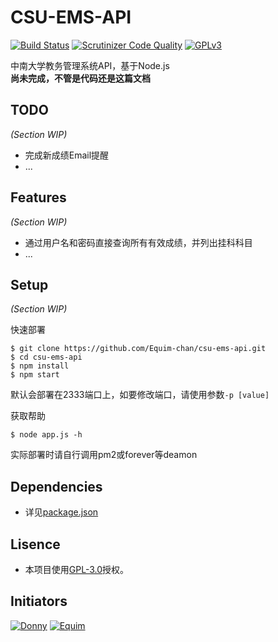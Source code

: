 # CSU-EMS-API #
[![Build Status](https://scrutinizer-ci.com/g/Equim-chan/csu-ems-api/badges/build.png?b=master)](https://scrutinizer-ci.com/g/Equim-chan/csu-ems-api/build-status/master) [![Scrutinizer Code Quality](https://scrutinizer-ci.com/g/Equim-chan/csu-ems-api/badges/quality-score.png?b=master)](https://scrutinizer-ci.com/g/Equim-chan/csu-ems-api/?branch=master) [![GPLv3](https://img.shields.io/badge/Lisence-GPLv3-blue.svg)](https://github.com/Equim-chan/csu-ems-api/blob/master/LICENSE)

中南大学教务管理系统API，基于Node.js  
__尚未完成，不管是代码还是这篇文档__

## TODO ##
_(Section WIP)_
* 完成新成绩Email提醒
* ...

## Features ##
_(Section WIP)_
* 通过用户名和密码直接查询所有有效成绩，并列出挂科科目
* ...

## Setup ##
_(Section WIP)_

快速部署
```shell
$ git clone https://github.com/Equim-chan/csu-ems-api.git
$ cd csu-ems-api
$ npm install
$ npm start
```
默认会部署在2333端口上，如要修改端口，请使用参数`-p [value]`

获取帮助
```shell
$ node app.js -h
```
实际部署时请自行调用pm2或forever等deamon

## Dependencies ##
* 详见[package.json](https://github.com/Equim-chan/csu-ems-api/blob/master/package.json#L17)

## Lisence ##
* 本项目使用[GPL-3.0](https://github.com/Equim-chan/csu-ems-api/blob/master/LICENSE)授权。

## Initiators ##
[![Donny](https://avatars3.githubusercontent.com/u/22200374?v=3&s=100 "Donny")](https://github.com/Donny-Hikari)
[![Equim](https://avatars3.githubusercontent.com/u/17795845?v=3&s=100 "Equim")](https://github.com/Equim-chan)
